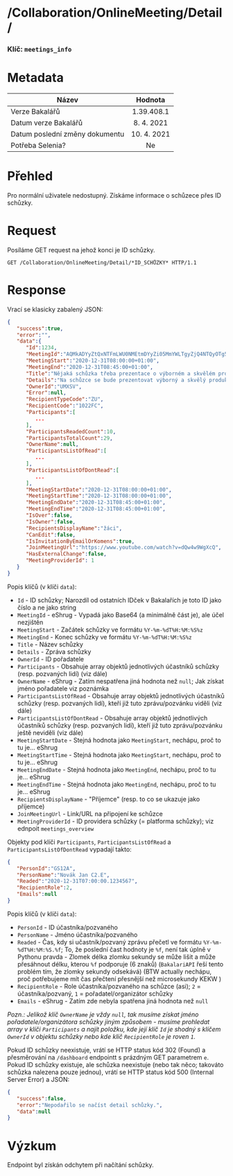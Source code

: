 # **/Collaboration/OnlineMeeting/Detail/**
### Klíč: `meetings_info`

# Metadata
| Název                             | Hodnota                    |
|-----------------------------------|:--------------------------:|
| Verze Bakalářů                    | 1.39.408.1                 |
| Datum verze Bakalářů              | 8. 4. 2021                 |
| Datum poslední změny dokumentu    | 10. 4. 2021                |
| Potřeba Selenia?                  | Ne                         |

# Přehled
Pro normální uživatele nedostupný. Získáme informace o schůzece přes ID schůzky.

# Request
Posíláme GET request na jehož konci je ID schůzky.
```http
GET /Collaboration/OnlineMeeting/Detail/*ID_SCHŮZKY* HTTP/1.1
```

# Response
Vrací se klasicky zabalený JSON:
```JSON
{
   "success":true,
   "error":"",
   "data":{
      "Id":1234,
      "MeetingId":"AQMkADYyZtQxNTFmLWU0NMEtmDYyZi05MmYWLTgyZjQ4NTQyOTg5YQBGAAADw-umPgBqOEi5DCaofeuo1gcAMC8d3HCMpEijse0_agIBP7AAAgENAAAAMC8d3HCMpEijse2_agIBPgAB_e8TBQAAAA==",
      "MeetingStart":"2020-12-31T08:00:00+01:00",
      "MeetingEnd":"2020-12-31T08:45:00+01:00",
      "Title":"Nějaká schůzka třeba prezentace o výborném a skvělém produktu Bakaláři",
      "Details":"Na schůzce se bude prezentovat výborný a skvělý produkt Bakaláři spolu s taktéž skvělým a excelentím produktem Microsoft Teams.",
      "OwnerId":"UMXSV",
      "Error":null,
      "RecipientTypeCode":"ZU",
      "RecipientCode":"1022FC",
      "Participants":[
         ...
      ],
      "ParticipantsReadedCount":10,
      "ParticipantsTotalCount":29,
      "OwnerName":null,
      "ParticipantsListOfRead":[
         ...
      ],
      "ParticipantsListOfDontRead":[
         ...
      ],
      "MeetingStartDate":"2020-12-31T08:00:00+01:00",
      "MeetingStartTime":"2020-12-31T08:00:00+01:00",
      "MeetingEndDate":"2020-12-31T08:45:00+01:00",
      "MeetingEndTime":"2020-12-31T08:45:00+01:00",
      "IsOver":false,
      "IsOwner":false,
      "RecipientsDisplayName":"žáci",
      "CanEdit":false,
      "IsInvitationByEmailOrKomens":true,
      "JoinMeetingUrl":"https://www.youtube.com/watch?v=dQw4w9WgXcQ",
      "HasExternalChange":false,
      "MeetingProviderId": 1
   }
}
```
Popis klíčů (v klíči `data`):
- `Id` - ID schůzky; Narozdíl od ostatních IDček v Bakalařích je toto ID jako číslo a ne jako string
- `MeetingId` - eShrug - Vypadá jako Base64 (a minimálně část je), ale účel nezjištěn
- `MeetingStart` - Začátek schůzky ve formátu `%Y-%m-%dT%H:%M:%S%z`
- `MeetingEnd` - Konec schůzky ve formátu `%Y-%m-%dT%H:%M:%S%z`
- `Title` - Název schůzky
- `Details` - Zpráva schůzky
- `OwnerId` - ID pořadatele
- `Participants` - Obsahuje array objektů jednotlivých účastníků schůzky (resp. pozvaných lidí) (viz dále)
- `OwnerName` - eShrug - Zatím nespatřena jiná hodnota než `null`; Jak získat jméno pořadatele viz poznámka
- `ParticipantsListOfRead` - Obsahuje array objektů jednotlivých účastníků schůzky (resp. pozvaných lidí), kteří již tuto zprávu/pozvánku viděli (viz dále)
- `ParticipantsListOfDontRead` - Obsahuje array objektů jednotlivých účastníků schůzky (resp. pozvaných lidí), kteří již tuto zprávu/pozvánku ještě neviděli (viz dále)
- `MeetingStartDate` - Stejná hodnota jako `MeetingStart`, nechápu, proč to tu je... eShrug
- `MeetingStartTime` - Stejná hodnota jako `MeetingStart`, nechápu, proč to tu je... eShrug
- `MeetingEndDate` - Stejná hodnota jako `MeetingEnd`, nechápu, proč to tu je... eShrug
- `MeetingEndTime` - Stejná hodnota jako `MeetingEnd`, nechápu, proč to tu je... eShrug
- `RecipientsDisplayName` - "Příjemce" (resp. to co se ukazuje jako příjemce)
- `JoinMeetingUrl` - Link/URL na připojení ke schůzce
- `MeetingProviderId` - ID providera schůzky (= platforma schůzky); viz ednpoit `meetings_overview`


Objekty pod klíči `Participants`, `ParticipantsListOfRead` a `ParticipantsListOfDontRead` vypadají takto:
```JSON
{
   "PersonId":"GS12A",
   "PersonName":"Novák Jan C2.E",
   "Readed":"2020-12-31T07:00:00.1234567",
   "RecipientRole":2,
   "Emails":null
}
```
Popis klíčů (v klíči `data`):
- `PersonId` - ID účastníka/pozvaného
- `PersonName` - Jméno účastníka/pozvaného
- `Readed` - Čas, kdy si učastník/pozvaný zprávu přečetl ve formátu `%Y-%m-%dT%H:%M:%S.%f`; To, že poslední čast hodnoty je `%f`, není tak úplně v Pythonu pravda - Zlomek délka zlomku sekundy se může lišit a může přesáhnout délku, kterou `%f` podporuje (6 znaků) (`BakalariAPI` řeší tento problém tím, že zlomky sekundy odsekává) (BTW actually nechápu, proč potřebujeme mít čas přečtení přesnější než microsekundy KEKW )
- `RecipientRole` - Role účastníka/pozvaného na schůzce (asi); `2` = účastníka/pozvaný, `1` = pořadatel/organizátor schůzky
- `Emails` - eShrug - Zatím zde nebyla spatřena jiná hodnota než `null`

*Pozn.: Jelikož klíč `OwnerName` je vždy `null`, tak musíme získat jméno pořadatele/organizátora schůzky jiným způsobem - musíme prohledat array v klíči `Participants` a najít položku, kde její klíč `Id` je shodný s klíčem `OwnerId` v objektu schůzky nebo kde klíč `RecipientRole` je roven `1`.*

Pokud ID schůzky neexistuje, vrátí se HTTP status kód 302 (Found) a přesměrování na `/dashboard` endpointt s prázdným GET parametrem `e`. Pokud ID schůzky existuje, ale schůzka neexistuje (nebo tak něco; takováto schůzka nalezena pouze jednou), vrátí se HTTP status kód 500 (Internal Server Error) a JSON:
```JSON
{
   "success":false,
   "error":"Nepodařilo se načíst detail schůzky.",
   "data":null
}
```

# Výzkum
Endpoint byl získán odchytem při načítání schůzky.